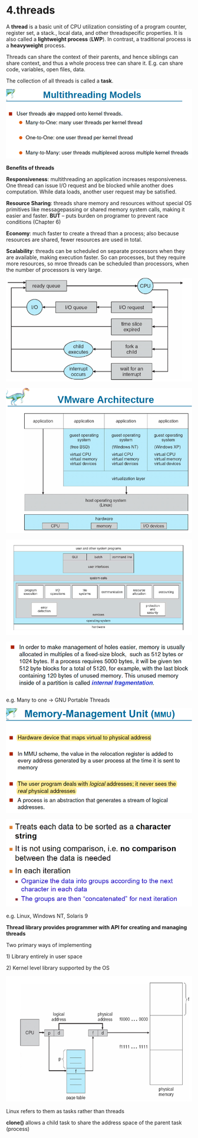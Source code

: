# 4.threads

A **thread** is a basic unit of CPU utilization consisting of a program counter, register set, a stack., local data, and other threadspecific properties. It is also called a **lightweight process** \(**LWP**\). In contrast, a traditional process is a **heavyweight** process.

Threads can share the context of their parents, and hence siblings can share context, and thus a whole process tree can share it. E.g. can share code, variables, open files, data.

The collection of all threads is called a **task**.

![](../.gitbook/assets/image%20%28109%29.png)

**Benefits of threads**

**Responsiveness**: multithreading an application increases responsiveness. One thread can issue I/O request and be blocked while another does computation. While data loads, another user request may be satisfied.

**Resource Sharing**: threads share memory and resources without special OS primitives like messagepassing or shared memory system calls, making it easier and faster. **BUT** – puts burden on programer to prevent race conditions \(Chapter 6\)

**Economy**: much faster to create a thread than a process; also because resources are shared, fewer resources are used in total.

**Scalability**: threads can be scheduled on separate processors when they are available, making execution faster. So can processes, but they require more resources, so mroe threads can be scheduled than processors, when the number of processors is very large.

![](../.gitbook/assets/image%20%2891%29.png)

![](../.gitbook/assets/image%20%2848%29.png)

![](../.gitbook/assets/image%20%2826%29.png)

![](../.gitbook/assets/image%20%28116%29.png)

e.g. Many to one -&gt; GNU Portable Threads

![](../.gitbook/assets/image%20%2895%29.png)

![](../.gitbook/assets/image%20%2879%29.png)

e.g. Linux, Windows NT, Solaris 9

**Thread library provides programmer with API for creating and managing threads**

Two primary ways of implementing

1\) Library entirely in user space

2\) Kernel level library supported by the OS

![](../.gitbook/assets/image%20%2843%29.png)

Linux refers to them as tasks rather than threads

**clone\(\)** allows a child task to share the address space of the parent task \(process\)

